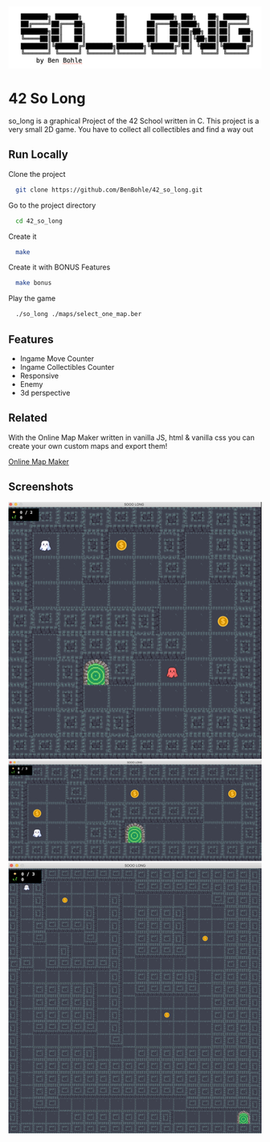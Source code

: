 
![Logo](textures/utilys/Logo.png)


# 42 So Long

so_long is a graphical Project of the 42 School written in C.
This project is a very small 2D game. You have to collect all collectibles and find a way out


## Run Locally

Clone the project

```bash
  git clone https://github.com/BenBohle/42_so_long.git
```

Go to the project directory

```bash
  cd 42_so_long
```

Create it

```bash
  make
```

Create it with BONUS Features

```bash
  make bonus
```

Play the game

```bash
  ./so_long ./maps/select_one_map.ber
```


## Features

- Ingame Move Counter
- Ingame Collectibles Counter
- Responsive
- Enemy
- 3d perspective


## Related

With the Online Map Maker written in vanilla JS, html & vanilla css you can create your own custom maps and export them!

[Online Map Maker](https://github.com/BenBohle/solong_map_maker_42)


## Screenshots

![Map Example 1](textures/utilys/map1.png)
![Map Example 1](textures/utilys/map3.png)
![Map Example 1](textures/utilys/map2.png)

